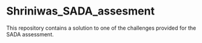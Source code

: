 # Shriniwas_SADA_assesment
This repository contains a solution to one of the challenges provided for the SADA assessment.
